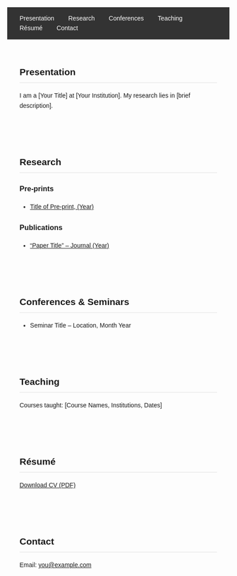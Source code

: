 <!DOCTYPE html>
<html lang="en">
<head>
  <meta charset="UTF-8">
  <meta name="viewport" content="width=device-width, initial-scale=1">
  <title> KIM HAN TRINH – PhD Candidate </title>
  <style>
    body { font-family: sans-serif; margin: 0; line-height: 1.6; }
    nav { background: #333; padding: 1em; position: sticky; top: 0; }
    nav a { color: #fff; margin: 0 1em; text-decoration: none; }
    nav a:hover { text-decoration: underline; }
    section { padding: 2em; max-width: 800px; margin: auto; }
    h2 { border-bottom: 2px solid #eee; padding-bottom: 0.3em; }
  </style>
</head>
<body>

<nav>
  <a href="#presentation">Presentation</a>
  <a href="#research">Research</a>
  <a href="#conferences">Conferences</a>
  <a href="#teaching">Teaching</a>
  <a href="#resume">Résumé</a>
  <a href="#contact">Contact</a>
</nav>

<section id="presentation">
  <h2>Presentation</h2>
  <p>I am a [Your Title] at [Your Institution]. My research lies in [brief description].</p>
</section>

<section id="research">
  <h2>Research</h2>
  <h3>Pre-prints</h3>
  <ul>
    <li><a href="#">Title of Pre-print, (Year)</a></li>
  </ul>
  <h3>Publications</h3>
  <ul>
    <li><a href="#">“Paper Title” – Journal (Year)</a></li>
  </ul>
</section>

<section id="conferences">
  <h2>Conferences & Seminars</h2>
  <ul>
    <li>Seminar Title – Location, Month Year</li>
  </ul>
</section>

<section id="teaching">
  <h2>Teaching</h2>
  <p>Courses taught: [Course Names, Institutions, Dates]</p>
</section>

<section id="resume">
  <h2>Résumé</h2>
  <p><a href="Documents/Your_CV.pdf" target="_blank">Download CV (PDF)</a></p>
</section>

<section id="contact">
  <h2>Contact</h2>
  <p>Email: <a href="mailto:you@example.com">you@example.com</a></p>
</section>

</body>
</html>
